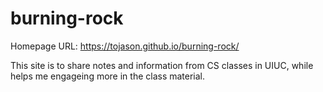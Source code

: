 # burning-rock
Homepage URL: https://tojason.github.io/burning-rock/

This site is to share notes and information from CS classes in UIUC, while helps me engageing more in the class material.
